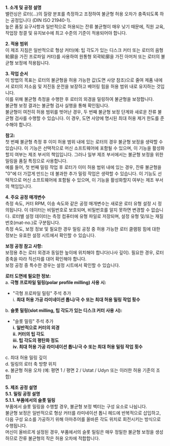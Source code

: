 **1. 소개 및 공정 설명**  
밸런싱은 로터(...)의 질량 분포를 측정하고 조정하여 불균형 허용 오차가 충족되도록 하는 공정입니다 (DIN ISO 21940-1).  
높은 품질 요구사항과 일반적으로 허용되는 잔류 불균형이 매우 낮기 때문에, 직원 교육, 작업장 청결 및 유지보수에 최고 수준의 기준이 적용되어야 합니다.

**2. 적용 범위**  
이 제조 지침은 일반적으로 형상 커터(예: 팁 각도가 있는 디스크 커터 또는 로터의 음형轮廓을 가진 프로파일 커터)를 사용하여 원통형 외곽轮廓을 가진 아머처 또는 로터의 불균형 보정에 적용됩니다.

**3. 작업 순서**  
이 방법의 목표는 로터의 불균형을 허용 가능한 값(도면 사양 참조)으로 줄여 제품 내에서 로터의 저소음 및 저진동 운전을 보장하고 베어링 힘을 허용 범위 내로 유지하는 것입니다.  
이를 위해 불균형 측정을 수행한 후 로터의 외경을 밀링하여 불균형을 보정합니다.  
불균형 보정 결과는 불균형 검사 실행을 통해 확인됩니다.  
불균형이 여전히 허용 범위를 벗어난 경우, 두 번째 불균형 보정 단계와 새로운 잔류 불균형 검사를 수행할 수 있습니다. 이 경우, 도면 사양에 명시된 최대 허용 제거 한도를 준수해야 합니다.

**참고:**  
첫 번째 불균형 측정 후 이미 허용 범위 내에 있는 로터의 경우 불균형 보정을 생략할 수 있습니다. 이 기능은 선택적으로 머신 소프트웨어에 포함될 수 있으며, 이 기능을 활성화할지 여부는 제조 부서의 책임입니다. 그러나 일부 제조 부서에서는 불균형 보정을 위한 밀링을 품질 특징으로 사용합니다.  
예를 들어, 첫 번째 밀링 작업 후 로터가 이미 허용 범위 내에 있는 경우, 잔류 불균형을 "0"에 더 가깝게 만드는 데 불과한 추가 밀링 작업은 생략할 수 있습니다. 이 기능도 선택적으로 머신 소프트웨어에 포함될 수 있으며, 이 기능을 활성화할지 여부는 제조 부서의 책임입니다.

**4. 주요 공정 매개변수**  
측정 속도, 커터 RPM, 이송 속도와 같은 공정 매개변수는 새로운 로터 유형 설정 시 정의됩니다. 이 데이터는 비밀번호로 보호되며, 비밀번호를 알지 못하면 변경할 수 없습니다.
로터별 설정 데이터는 측정 컴퓨터에 유형 파일로 저장되며, 설정 유형 및/또는 재질 번호(mat-no.)로 구분됩니다.  
측정 속도, 보정 정보 및 필요한 경우 밀링 공정 중 허용 가능한 로터 클램핑 힘에 대한 정보는 유효한 설정 시트에서 확인할 수 있습니다.

**보정 공정 참고 사항:**  
보정용 추는 로터 외경과 동일한 높이에 위치해야 합니다(나사 깊이). 필요한 경우, 로터 종축을 따라 직선자를 대어 확인해야 합니다.  
보정 공정 중 특수한 경우는 설정 시트에서 확인할 수 있습니다.

**로터 도면에 필요한 정보:**  
a. **극형 프로파일 밀링(polar profile milling) 사용 시:**

- "극형 프로파일 밀링" 주석 추가  
    i. **최대 허용 가공 라미네이션 톱니/극 수 또는 최대 허용 밀링 작업 횟수**
    

b. **슬롯 밀링(slot milling, 팁 각도가 있는 디스크 커터 사용 시):**

- "슬롯 밀링" 주석 추가  
    **i. 일반적으로 커터의 외경**  
    **ii. 커터의 팁 각도**  
    **iii. 팁 각도의 평탄화 정도**  
    **iv. 최대 허용 가공 라미네이션 톱니/극 수 또는 최대 허용 밀링 작업 횟수**
    

c. 최대 허용 밀링 깊이  
d. 밀링의 로터 축 방향 위치  
e. 불균형 허용 오차 (예: 평면 1 / 평면 2 / Ustat / Udyn 또는 이러한 허용 기준의 조합)

**5. 제조 공정 설명**  
**5.1. 밀링 공정 설명**  
**5.1.1. 부품에서의 슬롯 밀링**  
부품에서 슬롯 밀링을 수행할 경우, 불균형 보정 벡터는 구성 요소로 나뉩니다.  
불균형 보정은 일반적으로 형상 커터를 라미네이션 톱니 헤드에 반복적으로 삽입하고, 다음 구성 요소를 가공하기 위해 아마추어를 올바른 각도 위치로 회전시키는 방식으로 수행됩니다.  
머신이 올바르게 설정된 경우, 부품에서의 슬롯 밀링은 매우 정밀한 불균형 보정을 생성하므로 잔류 불균형의 작은 허용 오차에 적합합니다.